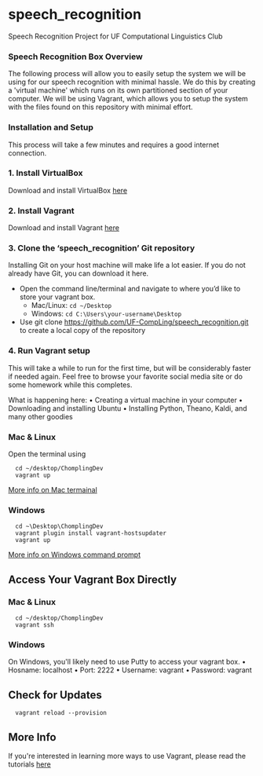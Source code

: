 # speech_recognition
Speech Recognition Project for UF Computational Linguistics Club

### Speech Recognition Box Overview

The following process will allow you to easily setup the system we will be using for our speech recognition with minimal hassle. We do this by creating a 'virtual machine' which runs on its own partitioned section of your computer. We will be using Vagrant, which allows you to setup the system with the files found on this repository with minimal effort.

### Installation and Setup

This process will take a few minutes and requires a good internet connection.

### 1. Install VirtualBox
Download and install VirtualBox [here](https://www.virtualbox.org/wiki/Downloads)

### 2. Install Vagrant

Download and install Vagrant [here](https://www.vagrantup.com/downloads.html)

### 3. Clone the ‘speech_recognition’ Git repository

Installing Git on your host machine will make life a lot easier. If you do not already have Git, you can download it here.

  * Open the command line/terminal and navigate to where you’d like to store your vagrant box.
       * Mac/Linux: ```cd ~/Desktop```
       * Windows: ```cd C:\Users\your-username\Desktop```
  * Use git clone https://github.com/UF-CompLing/speech_recognition.git to create a local copy of the repository

### 4. Run Vagrant setup

This will take a while to run for the first time, but will be considerably faster if needed again. Feel free to browse your favorite social media site or do some homework while this completes.

What is happening here:
    • Creating a virtual machine in your computer
    • Downloading and installing Ubuntu
    • Installing Python, Theano, Kaldi, and many other goodies

### Mac & Linux

Open the terminal using

```{bash}
  cd ~/desktop/ChomplingDev
  vagrant up
```

[More info on Mac termainal](http://blog.teamtreehouse.com/introduction-to-the-mac-os-x-command-line)

### Windows

```{cmd}
  cd ~\Desktop\ChomplingDev
  vagrant plugin install vagrant-hostsupdater
  vagrant up
```


[More info on Windows command prompt](http://www.bleepingcomputer.com/tutorials/windows-command-prompt-introduction/)

## Access Your Vagrant Box Directly 

### Mac & Linux

```{bash}
  cd ~/desktop/ChomplingDev
  vagrant ssh
```

### Windows

On Windows, you'll likely need to use Putty to access your vagrant box.
    • Hosname: localhost
    • Port: 2222
    • Username: vagrant
    • Password: vagrant

## Check for Updates

```{bash}
  vagrant reload --provision
```

## More Info

If you're interested in learning more ways to use Vagrant, please read the tutorials [here](https://www.vagrantup.com/docs/getting-started/)
